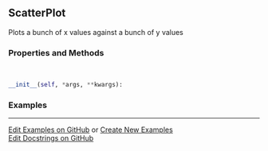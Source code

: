 ## <a id="McUtils.Plots.Plots.ScatterPlot">ScatterPlot</a>
Plots a bunch of x values against a bunch of y values

### Properties and Methods
<a id="McUtils.Plots.Plots.ScatterPlot.__init__" class="docs-object-method">&nbsp;</a>
```python
__init__(self, *args, **kwargs): 
```

### Examples


___

[Edit Examples on GitHub](https://github.com/McCoyGroup/References/edit/gh-pages/Documentation/examples/McUtils/Plots/Plots/ScatterPlot.md) or 
[Create New Examples](https://github.com/McCoyGroup/References/new/gh-pages/?filename=Documentation/examples/McUtils/Plots/Plots/ScatterPlot.md) <br/>
[Edit Docstrings on GitHub](https://github.com/McCoyGroup/McUtils/edit/master/Plots/Plots.py?message=Update%20Docs)